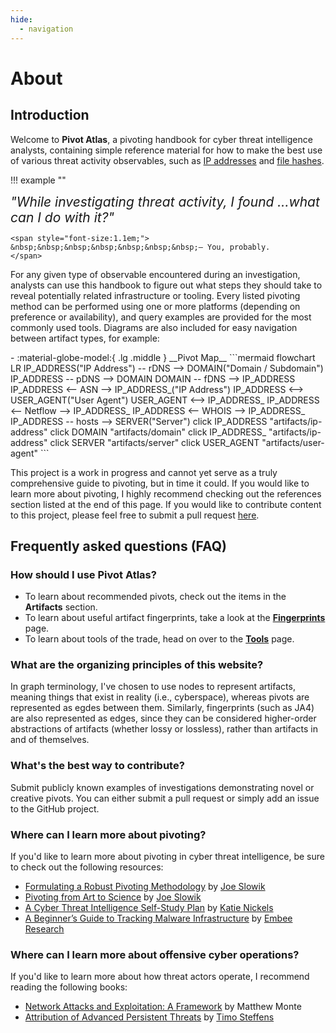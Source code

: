 ```yaml
---
hide:
  - navigation
---
```


# About

## Introduction

Welcome to **Pivot Atlas**, a pivoting handbook for cyber threat intelligence analysts, containing simple reference material for how to make the best use of various threat activity observables, such as [IP addresses](/artifacts/ip-address) and [file hashes](/fingerprints#file-hash).

!!! example ""
    <div class="word-flip">
		<span style="font-size:1.5em;font-style: italic;" id="word">"While investigating threat activity, I found </span>
		<span id="dynamic-word-container">
			<span style="font-size:1.5em;font-style: italic;" id="indefinite-article"></span>
			<span style="font-size:1.5em;" id="dynamic-word" class="animated-word"></span>
		</span>
		<span id="word-list" style="display: none;">
			phishing domain,IP address,malware sample,file hash,TLS certificate,user agent
		</span>
		<span style="font-size:1.5em;font-style: italic;">...what can I do with it?"</span>
	</div>
	
	<span style="font-size:1.1em;">
	&nbsp;&nbsp;&nbsp;&nbsp;&nbsp;&nbsp;&nbsp;— You, probably.
	</span>

For any given type of observable encountered during an investigation, analysts can use this handbook to figure out what steps they should take to reveal potentially related infrastructure or tooling. Every listed pivoting method can be performed using one or more platforms (depending on preference or availability), and query examples are provided for the most commonly used tools. Diagrams are also included for easy navigation between artifact types, for example:

<div class="grid cards" markdown>
-   :material-globe-model:{ .lg .middle } __Pivot Map__
	```mermaid
	flowchart LR
		IP_ADDRESS("IP Address") -- rDNS --> DOMAIN("Domain / Subdomain")
		IP_ADDRESS -- pDNS --> DOMAIN
		DOMAIN -- fDNS --> IP_ADDRESS
		IP_ADDRESS <-- ASN --> IP_ADDRESS_("IP Address")
		IP_ADDRESS <--> USER_AGENT("User Agent")
		USER_AGENT <--> IP_ADDRESS_
		IP_ADDRESS <-- Netflow --> IP_ADDRESS_
		IP_ADDRESS <-- WHOIS --> IP_ADDRESS_
		IP_ADDRESS -- hosts --> SERVER("Server")
		click IP_ADDRESS "artifacts/ip-address"
		click DOMAIN "artifacts/domain"
		click IP_ADDRESS_ "artifacts/ip-address"
		click SERVER "artifacts/server"
		click USER_AGENT "artifacts/user-agent"
	```
</div>

This project is a work in progress and cannot yet serve as a truly comprehensive guide to pivoting, but in time it could. If you would like to learn more about pivoting, I highly recommend checking out the references section listed at the end of this page. If you would like to contribute content to this project, please feel free to submit a pull request [here](https://github.com/korniko98/pivot-atlas).

## Frequently asked questions (FAQ)

### How should I use Pivot Atlas?
* To learn about recommended pivots, check out the items in the **Artifacts** section.
* To learn about useful artifact fingerprints, take a look at the **[Fingerprints](/fingerprints)** page.
* To learn about tools of the trade, head on over to the **[Tools](/tools)** page.

### What are the organizing principles of this website?
In graph terminology, I've chosen to use nodes to represent artifacts, meaning things that exist in reality (i.e., cyberspace), whereas pivots are represented as egdes between them. Similarly, fingerprints (such as JA4) are also represented as edges, since they can be considered higher-order abstractions of artifacts (whether lossy or lossless), rather than artifacts in and of themselves.

### What's the best way to contribute?
Submit publicly known examples of investigations demonstrating novel or creative pivots. You can either submit a pull request or simply add an issue to the GitHub project.

### Where can I learn more about pivoting?
If you'd like to learn more about pivoting in cyber threat intelligence, be sure to check out the following resources:

* [Formulating a Robust Pivoting Methodology](https://pylos.co/wp-content/uploads/2021/02/pivoting.pdf) by [Joe Slowik](https://twitter.com/jfslowik)
* [Pivoting from Art to Science](https://www.youtube.com/watch?v=IhUJH_mgVVk) by [Joe Slowik](https://twitter.com/jfslowik)
* [A Cyber Threat Intelligence Self-Study Plan](https://medium.com/katies-five-cents/a-cyber-threat-intelligence-self-study-plan-part-2-d04b7a529d36) by [Katie Nickels](https://twitter.com/likethecoins)
* [A Beginner’s Guide to Tracking Malware Infrastructure](https://censys.com/a-beginners-guide-to-tracking-malware-infrastructure/) by [Embee Research](https://twitter.com/embee_research)

### Where can I learn more about offensive cyber operations?
If you'd like to learn more about how threat actors operate, I recommend reading the following books:

* [Network Attacks and Exploitation: A Framework](https://www.wiley.com/en-us/Network+Attacks+and+Exploitation%3A+A+Framework-p-9781118987124) by Matthew Monte
* [Attribution of Advanced Persistent Threats](https://link.springer.com/book/10.1007/978-3-662-61313-9) by [Timo Steffens](https://twitter.com/Timo_Steffens)